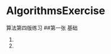 # AlgorithmsExercise
算法第四版练习
##第一张 基础
1. [1.1]:https://github.com/laychow/AlgorithmsExercise/tree/master/Exercise1_1
2. [1.2]:https://github.com/laychow/AlgorithmsExercise/tree/master/Exercise1_2

